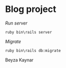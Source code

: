 # Blog project


*Run server*

````
ruby bin\rails server
````

*Migrate*

````
ruby bin\rails db:migrate
````

Beyza Kaynar